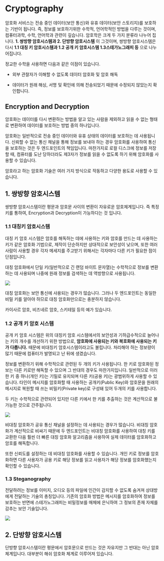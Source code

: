 # Cryptography

암호화 서비스는 전송 중인 데이터(보안 통신)와 유휴 데이터(보안 스토리지)를 보호하는 기반이 됩니다. 즉, 정보를 보호하기위한 수학적, 언어학적인 방법을 다루는 것이며, 컴퓨터과학, 수학, 언어학과 관련이 깊습니다. 암호학은 크게 두 가지 분류라 나누어 집니다. **1. 쌍방향 암호시스템과 2. 단방향 암호시스템** 이 그것이며, 쌍방향 암호시스템은 다시 **1.1 대칭 키 암호시스템과 1.2 공개 키 암호시스템  1.3스테가노그래피 등** 으로 나누어집니다.

정교한 수학을 사용하면 다음과 같은 이점이 있습니다.

- 외부 관찰자가 이해할 수 없도록 데이터 암호화 및 암호 해독

- 데이터가 원래 해싱, 서명 및 확인에 의해 전송되었기 때문에 수정되지 않았는지 확인합니다.

## Encryption and Decryption

암호화는 데이터를 다시 변환하는 방법을 알고 있는 사람을 제외하고 읽을 수 없는 형태로 변환하여 데이터를 보호하는 방법 중의 하나입니다.

암호화는 일반적으로 전송 중인 데이터와 유휴 상태의 데이터를 보호하는 데 사용됩니다. 신뢰할 수 없는 통신 채널을 통해 정보를 보내야 하는 경우 암호화를 사용하여 통신을 보호하는 것은 두 엔드포인트의 책임입니다. 마찬가지로 로컬 디스크에 정보를 저장할 때, 컴퓨터를 도난 당하더라도 제3자가 정보를 읽을 수 없도록 하기 위해 암호화를 사용할 수 있습니다.

암호라고 하는 암호화 기술은 여러 가지 방식으로 작동하고 다양한 용도로 사용할 수 있습니다.


## 1. 쌍방향 암호시스템

쌍방향 암호시스템이란 평문과 암호문 사이의 변환이 자유로운 암호체계입니다. 즉 특정 키를 통하여, Encryption과 Decryption이 가능하다는 것 입니다.

### 1.1 대칭키 암호시스템

대칭 키 암호 시스템은 암호를 해독하는 데에 사용하는 키와 암호를 만드는 데 사용하는 키가 같은 암호화 기법으로, 제작이 단순하지만 상대적으로 보안성이 낮으며, 또한 여러 사람이 사용할 경우 각자 메세지를 주고받기 위해서는 각자마다 다른 키가 필요한 점이 단점입니다.

대칭 암호화에서 단일 키(일반적으로 긴 랜덤 바이트 문자열)는 수학적으로 정보를 변환하는 데 사용되며 나중에 원래 정보를 검색하는 데 역방향으로 사용됩니다.

<img src = "https://developer.apple.com/library/archive/documentation/Security/Conceptual/Security_Overview/Art/security_symmetric.jpg">

대칭 암호화는 보안 통신에 사용되는 경우가 많습니다. 그러나 두 엔드포인트는 동일한 비밀 키를 알아야 하므로 대칭 암호화만으로는 충분하지 않습니다.

카이사르 암호, 비즈네르 암호, 스키테일 등의 예가 있습니다.

### 1.2 공개 키 암호 시스템

공개 키 암호 시스템은 위의 대칭키 암호 시스템에서의 보안성과 기하급수적으로 늘어나는 키의 개수를 개선하기 위한 방법으로, **암호화에 사용되는 키와 복호화에 사용되는 키가 다릅니다.** 때문에 비대칭키 암호시스템이라고도 불립니다. 처리해야 하는 정보량이 많기 때문에 컴퓨터가 발명되고 난 뒤에 생겼습니다.

정보를 변환하기 위해 수학적으로 관련된 두 개의 키가 사용됩니다. 한 키로 암호화된 정보는 다른 키로만 해독할 수 있으며 그 반대의 경우도 마찬가지입니다. 일반적으로 이러한 키 중 하나(개인 키)는 기밀로 유지되며 다른 키(공용 키)는 광범위하게 사용할 수 있습니다. 타인이 메시지를 암호화할 때 사용하는 공개키(Public Key)와 암호문을 원래의 메시지로 복원할 때 쓰는 비밀키(Private key)로 구성돼 있어 두개의 키를 사용합니다.

두 키는 수학적으로 관련되어 있지만 다른 키에서 한 키를 추출하는 것은 계산적으로 불가능한 것으로 간주됩니다.


<img src="https://developer.apple.com/library/archive/documentation/Security/Conceptual/Security_Overview/Art/security_asymmetric.jpg">

비대칭 암호화가 공유 통신 채널을 설정하는 데 사용되는 경우가 많습니다. 비대칭 암호화가 계산적으로 비싸기 때문에 두 엔드포인트는 비대칭 암호화를 사용하여 대칭 키를 교환한 다음 훨씬 더 빠른 대칭 암호화 알고리즘을 사용하여 실제 데이터를 암호화하고 암호를 해독합니다.

또한 신뢰도를 설정하는 데 비대칭 암호화를 사용할 수 있습니다. 개인 키로 정보를 암호화하면 다른 사용자가 공용 키로 해당 정보를 읽고 사용자가 해당 정보를 암호화했는지 확인할 수 있습니다.

### 1.3 Steganography

전달하려는 정보를 이미지, 오디오 등의 파일에 인간이 감지할 수 없도록 숨겨져 상대방에게 전달하는 기술의 총칭입니다. 기존의 암호화 방법은 메시지를 암호화하여 정보를 보호하는 반면에 스테가노그래피는 비밀정보를 매체에 은닉하여 그 정보의 존재 자체를 감추는 보안 기술입니다.

<img src="https://developer.apple.com/library/archive/documentation/Security/Conceptual/Security_Overview/Art/security_steganography.jpg">

## 2. 단방향 암호시스템

단방향 암호시스템이란 평문에서 암호문으로 만드는 것은 자유지만 그 반대는 아닌 암호체계입니다. 대부분이 해쉬 암호화 체계로 이루어져 있습니다.
